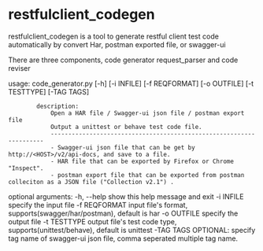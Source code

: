 # restfulclient_codegen

restfulclient_codegen is a tool to generate restful client test code automatically by convert Har, postman exported file, or swagger-ui


There are three components, code generator request_parser and code reviser


usage: code_generator.py [-h] [-i INFILE] [-f REQFORMAT] [-o OUTFILE]
                         [-t TESTTYPE] [-TAG TAGS]

            description:
                Open a HAR file / Swagger-ui json file / postman export file
                Output a unittest or behave test code file.
                --------------------------------------------------------------------
                - Swagger-ui json file that can be get by http://<HOST>/v2/api-docs, and save to a file.
                - HAR file that can be exported by Firefox or Chrome "Inspect".
                - postman export file that can be exported from postman colleciton as a JSON file ("Collection v2.1") .



optional arguments:
  -h, --help    show this help message and exit
  -i INFILE     specify the input file
  -f REQFORMAT  input file's format, supports(swagger/har/postman), default is
                har
  -o OUTFILE    specify the output file
  -t TESTTYPE   output file's test code type, supports(unittest/behave),
                default is unittest
  -TAG TAGS     OPTIONAL: specify tag name of swagger-ui json file, comma
                seperated multiple tag name.


